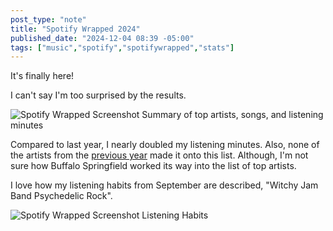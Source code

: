 ```yaml
---
post_type: "note" 
title: "Spotify Wrapped 2024"
published_date: "2024-12-04 08:39 -05:00"
tags: ["music","spotify","spotifywrapped","stats"]
---
```


It's finally here! 

I can't say I'm too surprised by the results. 

![Spotify Wrapped Screenshot Summary of top artists, songs, and listening minutes](https://cdn.lqdev.tech/files/images/spotify-wrapped-2024-0.png)

Compared to last year, I nearly doubled my listening minutes. Also, none of the artists from the [previous year](/notes/spotify-wrapped-2023) made it onto this list. Although, I'm not sure how Buffalo Springfield worked its way into the list of top artists. 

I love how my listening habits from September are described, "Witchy Jam Band Psychedelic Rock". 

![Spotify Wrapped Screenshot Listening Habits](https://cdn.lqdev.tech/files/images/spotify-wrapped-2024-1.png)